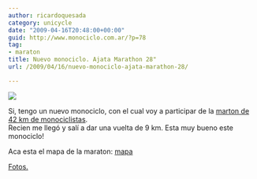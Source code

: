 ```yaml
---
author: ricardoquesada
category: unicycle
date: "2009-04-16T20:48:00+00:00"
guid: http://www.monociclo.com.ar/?p=78
tag:
- maraton
title: Nuevo monociclo. Ajata Marathon 28"
url: /2009/04/16/nuevo-monociclo-ajata-marathon-28/

---
```


![](/images/nuevo-monociclo-ajata-marathon-28.jpg)

Si, tengo un nuevo monociclo, con el cual voy a participar de la
[marton de 42 km de monociclistas](http://www.metrogroup-marathon.de/).  
Recien me llegó y salí a dar una vuelta de 9 km. Esta muy bueno este monociclo!

Aca esta el mapa de la maraton:
[mapa](http://www.metrogroup-marathon.de/fileadmin/Image_Archive/Dokumente/Strecke_2008_Pfade.jpg)

[Fotos.](https://photos.app.goo.gl/nfBaYM6N3me6Mga57)
